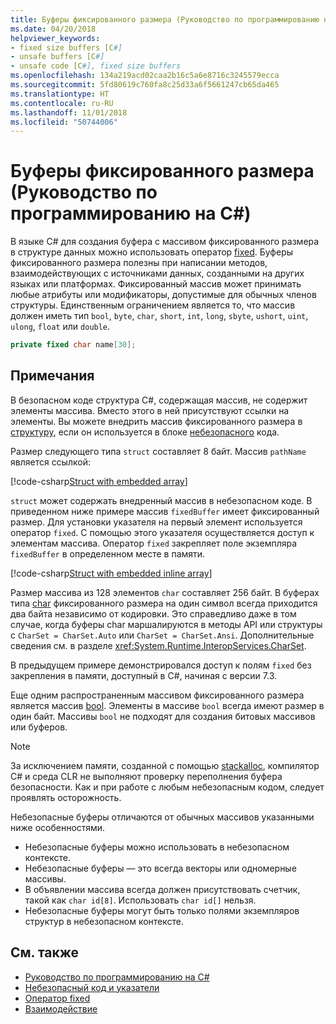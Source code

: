 ```yaml
---
title: Буферы фиксированного размера (Руководство по программированию на C#)
ms.date: 04/20/2018
helpviewer_keywords:
- fixed size buffers [C#]
- unsafe buffers [C#]
- unsafe code [C#], fixed size buffers
ms.openlocfilehash: 134a219acd02caa2b16c5a6e8716c3245579ecca
ms.sourcegitcommit: 5fd80619c760fa8c25d33a6f5661247cb65da465
ms.translationtype: HT
ms.contentlocale: ru-RU
ms.lasthandoff: 11/01/2018
ms.locfileid: "50744006"
---
```

# <a name="fixed-size-buffers-c-programming-guide"></a>Буферы фиксированного размера (Руководство по программированию на C#)

В языке C# для создания буфера с массивом фиксированного размера в структуре данных можно использовать оператор [fixed](../../language-reference/keywords/fixed-statement.md). Буферы фиксированного размера полезны при написании методов, взаимодействующих с источниками данных, созданными на других языках или платформах. Фиксированный массив может принимать любые атрибуты или модификаторы, допустимые для обычных членов структуры. Единственным ограничением является то, что массив должен иметь тип `bool`, `byte`, `char`, `short`, `int`, `long`, `sbyte`, `ushort`, `uint`, `ulong`, `float` или `double`.

```csharp
private fixed char name[30];
```

## <a name="remarks"></a>Примечания

В безопасном коде структура C#, содержащая массив, не содержит элементы массива. Вместо этого в ней присутствуют ссылки на элементы. Вы можете внедрить массив фиксированного размера в [структуру](../../language-reference/keywords/struct.md), если он используется в блоке [небезопасного](../../language-reference/keywords/unsafe.md) кода.

Размер следующего типа `struct` составляет 8 байт. Массив `pathName` является ссылкой:

[!code-csharp[Struct with embedded array](../../../../samples/snippets/csharp/keywords/FixedKeywordExamples.cs#6)]

`struct` может содержать внедренный массив в небезопасном коде. В приведенном ниже примере массив `fixedBuffer` имеет фиксированный размер. Для установки указателя на первый элемент используется оператор `fixed`. С помощью этого указателя осуществляется доступ к элементам массива. Оператор `fixed` закрепляет поле экземпляра `fixedBuffer` в определенном месте в памяти.

[!code-csharp[Struct with embedded inline array](../../../../samples/snippets/csharp/keywords/FixedKeywordExamples.cs#7)]

Размер массива из 128 элементов `char` составляет 256 байт. В буферах типа [char](../../language-reference/keywords/char.md) фиксированного размера на один символ всегда приходится два байта независимо от кодировки. Это справедливо даже в том случае, когда буферы char маршалируются в методы API или структуры с `CharSet = CharSet.Auto` или `CharSet = CharSet.Ansi`. Дополнительные сведения см. в разделе <xref:System.Runtime.InteropServices.CharSet>.

В предыдущем примере демонстрировался доступ к полям `fixed` без закрепления в памяти, доступный в C#, начиная с версии 7.3.

Еще одним распространенным массивом фиксированного размера является массив [bool](../../language-reference/keywords/bool.md). Элементы в массиве `bool` всегда имеют размер в один байт. Массивы `bool` не подходят для создания битовых массивов или буферов.

> [!NOTE]
> За исключением памяти, созданной с помощью [stackalloc](../../language-reference/keywords/stackalloc.md), компилятор C# и среда CLR не выполняют проверку переполнения буфера безопасности. Как и при работе с любым небезопасным кодом, следует проявлять осторожность.

Небезопасные буферы отличаются от обычных массивов указанными ниже особенностями.

- Небезопасные буферы можно использовать в небезопасном контексте.
- Небезопасные буферы — это всегда векторы или одномерные массивы.
- В объявлении массива всегда должен присутствовать счетчик, такой как `char id[8]`. Использовать `char id[]` нельзя.
- Небезопасные буферы могут быть только полями экземпляров структур в небезопасном контексте.

## <a name="see-also"></a>См. также

- [Руководство по программированию на C#](../index.md)  
- [Небезопасный код и указатели](index.md)  
- [Оператор fixed](../../language-reference/keywords/fixed-statement.md)  
- [Взаимодействие](../interop/index.md)
